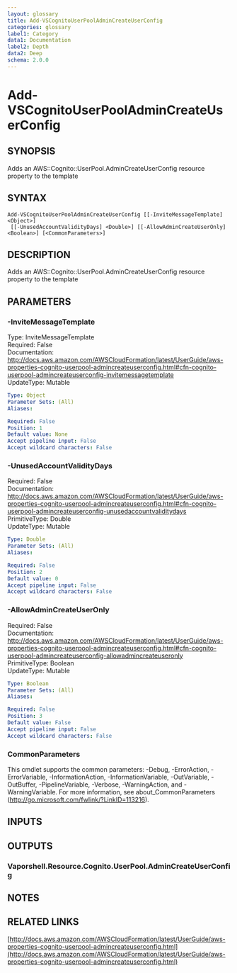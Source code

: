 ```yaml
---
layout: glossary
title: Add-VSCognitoUserPoolAdminCreateUserConfig
categories: glossary
label1: Category
data1: Documentation
label2: Depth
data2: Deep
schema: 2.0.0
---
```


# Add-VSCognitoUserPoolAdminCreateUserConfig

## SYNOPSIS
Adds an AWS::Cognito::UserPool.AdminCreateUserConfig resource property to the template

## SYNTAX

```
Add-VSCognitoUserPoolAdminCreateUserConfig [[-InviteMessageTemplate] <Object>]
 [[-UnusedAccountValidityDays] <Double>] [[-AllowAdminCreateUserOnly] <Boolean>] [<CommonParameters>]
```

## DESCRIPTION
Adds an AWS::Cognito::UserPool.AdminCreateUserConfig resource property to the template

## PARAMETERS

### -InviteMessageTemplate
Type: InviteMessageTemplate    
Required: False    
Documentation: http://docs.aws.amazon.com/AWSCloudFormation/latest/UserGuide/aws-properties-cognito-userpool-admincreateuserconfig.html#cfn-cognito-userpool-admincreateuserconfig-invitemessagetemplate    
UpdateType: Mutable

```yaml
Type: Object
Parameter Sets: (All)
Aliases:

Required: False
Position: 1
Default value: None
Accept pipeline input: False
Accept wildcard characters: False
```

### -UnusedAccountValidityDays
Required: False    
Documentation: http://docs.aws.amazon.com/AWSCloudFormation/latest/UserGuide/aws-properties-cognito-userpool-admincreateuserconfig.html#cfn-cognito-userpool-admincreateuserconfig-unusedaccountvaliditydays    
PrimitiveType: Double    
UpdateType: Mutable

```yaml
Type: Double
Parameter Sets: (All)
Aliases:

Required: False
Position: 2
Default value: 0
Accept pipeline input: False
Accept wildcard characters: False
```

### -AllowAdminCreateUserOnly
Required: False    
Documentation: http://docs.aws.amazon.com/AWSCloudFormation/latest/UserGuide/aws-properties-cognito-userpool-admincreateuserconfig.html#cfn-cognito-userpool-admincreateuserconfig-allowadmincreateuseronly    
PrimitiveType: Boolean    
UpdateType: Mutable

```yaml
Type: Boolean
Parameter Sets: (All)
Aliases:

Required: False
Position: 3
Default value: False
Accept pipeline input: False
Accept wildcard characters: False
```

### CommonParameters
This cmdlet supports the common parameters: -Debug, -ErrorAction, -ErrorVariable, -InformationAction, -InformationVariable, -OutVariable, -OutBuffer, -PipelineVariable, -Verbose, -WarningAction, and -WarningVariable.
For more information, see about_CommonParameters (http://go.microsoft.com/fwlink/?LinkID=113216).

## INPUTS

## OUTPUTS

### Vaporshell.Resource.Cognito.UserPool.AdminCreateUserConfig

## NOTES

## RELATED LINKS

[http://docs.aws.amazon.com/AWSCloudFormation/latest/UserGuide/aws-properties-cognito-userpool-admincreateuserconfig.html](http://docs.aws.amazon.com/AWSCloudFormation/latest/UserGuide/aws-properties-cognito-userpool-admincreateuserconfig.html)

